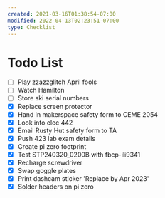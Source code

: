 ```yaml
---
created: 2021-03-16T01:38:54-07:00
modified: 2022-04-13T02:23:51-07:00
type: Checklist
---
```


# Todo List

- [ ] Play zzazzglitch April fools
- [ ] Watch Hamilton
- [ ] Store ski serial numbers
- [x] Replace screen protector
- [x] Hand in makerspace safety form to CEME 2054
- [x] Look into elec 442
- [x] Email Rusty Hut safety form to TA
- [x] Push 423 lab exam details
- [x] Create pi zero footprint
- [x] Test STP240320_0200B with fbcp-ili9341
- [x] Recharge screwdriver
- [x] Swap goggle plates
- [x] Print dashcam sticker 'Replace by Apr 2023'
- [x] Solder headers on pi zero
